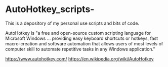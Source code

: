 # AutoHotkey_scripts-

This is a depository of my personal use scripts and bits of code.

AutoHotkey is "a free and open-source custom scripting language for Microsoft Windows ... providing easy keyboard shortcuts or hotkeys, fast macro-creation and software automation that allows users of most levels of computer skill to automate repetitive tasks in any Windows application." 

https://www.autohotkey.com/
https://en.wikipedia.org/wiki/AutoHotkey
